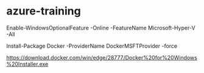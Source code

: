 # azure-training

Enable-WindowsOptionalFeature -Online -FeatureName Microsoft-Hyper-V -All

Install-Package Docker -ProviderName DockerMSFTProvider -force

https://download.docker.com/win/edge/28777/Docker%20for%20Windows%20Installer.exe
